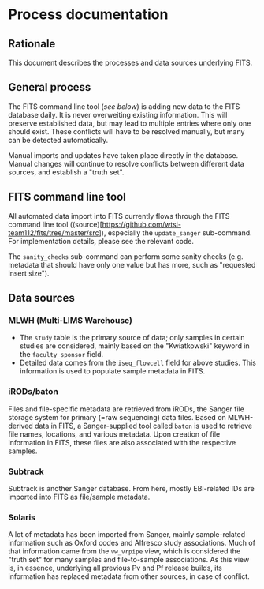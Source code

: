 # Process documentation

## Rationale
This document describes the processes and data sources underlying FITS.

## General process
The FITS command line tool (_see below_) is adding new data to the FITS database daily. It is never overweiting existing information. This will preserve established data, but may lead to multiple entries where only one should exist. These conflicts will have to be resolved manually, but many can be detected automatically.

Manual imports and updates have taken place directly in the database. Manual changes will continue to resolve conflicts between different data sources, and establish a "truth set".

## FITS command line tool
All automated data import into FITS currently flows through the FITS command line tool ((source)[https://github.com/wtsi-team112/fits/tree/master/src]), especially the `update_sanger` sub-command. For implementation details, please see the relevant code.

The `sanity_checks` sub-command can perform some sanity checks (e.g. metadata that should have only one value but has more, such as "requested insert size").

## Data sources
### MLWH (Multi-LIMS Warehouse)
* The `study` table is the primary source of data; only samples in certain studies are considered, mainly based on the "Kwiatkowski" keyword in the `faculty_sponsor` field.
* Detailed data comes from the `iseq_flowcell` field for above studies. This information is used to populate sample metadata in FITS.

### iRODs/baton
Files and file-specific metadata are retrieved from iRODs, the Sanger file storage system for primary (=raw sequencing) data files.
Based on MLWH-derived data in FITS, a Sanger-supplied tool called `baton` is used to retrieve file names, locations, and various metadata.
Upon creation of file information in FITS, these files are also associated with the respective samples.

### Subtrack
Subtrack is another Sanger database. From here, mostly EBI-related IDs are imported into FITS as file/sample metadata.

### Solaris
A lot of metadata has been imported from Sanger, mainly sample-related information such as Oxford codes and Alfresco study associations. Much of that information came from the `vw_vrpipe` view, which is considered the "truth set" for many samples and file-to-sample associations. As this view is, in essence, underlying all previous Pv and Pf release builds, its information has replaced metadata from other sources, in case of conflict.
